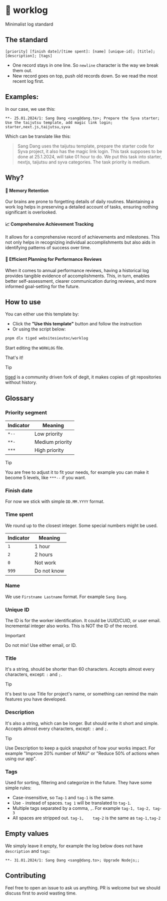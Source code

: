 # 📒 worklog

Minimalist log standard

## The standard

```
[priority] [finish date]/[time spent]: [name] [unique-id]; [title]; [description]; [tags]
```

- One record stays in one line. So `newline` character is the way we break them out.
- New record goes on top, push old records down. So we read the most recent log first.

## Examples:

In our case, we use this:

```
**- 25.01.2024/1: Sang Dang <sang@dang.to>; Prepare the Syva starter; Use the taijutsu template, add magic link login; starter,next.js,taijutsu,syva
```

Which can be translate like this:

> Sang Dang uses the taijutsu template, prepare the starter code for Syva project, it also has the magic link login. This task supposes to be done at 25.1.2024, will take 01 hour to do.
We put this task into starter, nextjs, taijutsu and syva categories. The task priority is medium.

## Why?

#### 🧠 Memory Retention

Our brains are prone to forgetting details of daily routines. Maintaining a work log helps in preserving a detailed account of tasks, ensuring nothing significant is overlooked.

#### 📈 Comprehensive Achievement Tracking

It allows for a comprehensive record of achievements and milestones. This not only helps in recognizing individual accomplishments but also aids in identifying patterns of success over time.

#### 🚀 Efficient Planning for Performance Reviews

When it comes to annual performance reviews, having a historical log provides tangible evidence of accomplishments. This, in turn, enables better self-assessment, clearer communication during reviews, and more informed goal-setting for the future.

## How to use

You can either use this template by:

- Click the **"Use this template"** button and follow the instruction
- Or using the script below:

```bash
pnpm dlx tiged websitesieutoc/worklog
```

Start editing the `WORKLOG` file.

That's it!

> [!TIP]
> [tiged](https://github.com/tiged/tiged) is a community driven fork of degit, it makes copies of git repositories without history.

## Glossary

### Priority segment

| Indicator |     Meaning     |
| --------- | -------------   |
| `*--`     | Low priority    |
| `**-`     | Medium priority |
| `***`     | High priority   |

> [!TIP]
> You are free to adjust it to fit your needs, for example you can make it become 5 levels, like `***--` if you want.

### Finish date

For now we stick with simple `DD.MM.YYYY` format.

### Time spent

We round up to the closest integer. Some special numbers might be used.

| Indicator |   Meaning   |
| --------- | ----------- |
| `1`       | 1 hour      |
| `2`       | 2 hours     |
| `0`       | Not work    |
| `999`     | Do not know |

### Name

We use `Firstname Lastname` format. For example `Sang Dang`.

### Unique ID

The ID is for the worker identification. It could be UUID/CUID, or user email. Incremental integer also works. This is NOT the ID of the record.

> [!IMPORTANT]
> Do not mix! Use either email, or ID.

### Title

It's a string, should be shorter than 60 characters. Accepts almost every characters, except: `:` and `;`.

> [!TIP]
> It's best to use Title for project's name, or something can remind the main features you have developed.

### Description

It's also a string, which can be longer. But should write it short and simple. Accepts almost every characters, except: `:` and `;`.

> [!TIP]
> Use Description to keep a quick snapshot of how your works impact.
> For example "Improve 20% number of MAU" or "Reduce 50% of actions when using our app".

### Tags

Used for sorting, filtering and categorize in the future. They have some simple rules:

- Case-insensitive, so `Tag-1` and `tag-1` is the same.
- Use `-` instead of spaces. `tag 1` will be translated to `tag-1`.
- Multiple tags separated by a comma, `,`. For example `tag-1, tag-2, tag-3`
- All spaces are stripped out. `tag-1,    tag-2` is the same as `tag-1,tag-2`

## Empty values

We simply leave it empty, for example the log below does not have `description` and `tags`:

```
**- 31.01.2024/1: Sang Dang <sang@dang.to>; Upgrade Nodejs;;
```

## Contributing

Feel free to open an issue to ask us anything. PR is welcome but we should discuss first to avoid wasting time.

